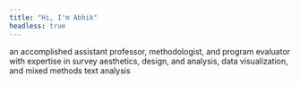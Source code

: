 ```yaml
---
title: "Hi, I'm Abhik"
headless: true
---
```


an accomplished assistant professor, methodologist, and program evaluator with expertise in survey aesthetics, design, and analysis, data visualization, and mixed methods text analysis

